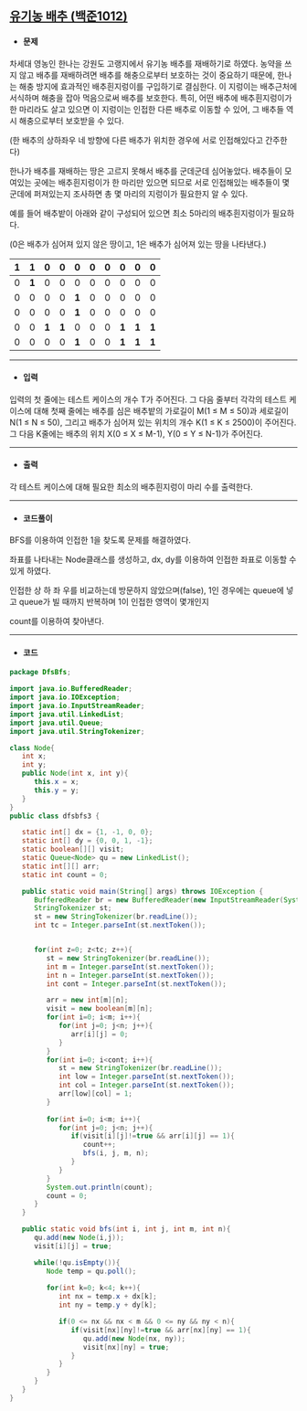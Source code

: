 ## [유기농 배추 (백준1012)](https://www.acmicpc.net/problem/1012)

- #### 문제

차세대 영농인 한나는 강원도 고랭지에서 유기농 배추를 재배하기로 하였다. 농약을 쓰지 않고 배추를 재배하려면 배추를 해충으로부터 보호하는 것이 중요하기 때문에, 한나는 해충 방지에 효과적인 배추흰지렁이를 구입하기로 결심한다. 이 지렁이는 배추근처에 서식하며 해충을 잡아 먹음으로써 배추를 보호한다. 특히, 어떤 배추에 배추흰지렁이가 한 마리라도 살고 있으면 이 지렁이는 인접한 다른 배추로 이동할 수 있어, 그 배추들 역시 해충으로부터 보호받을 수 있다.

(한 배추의 상하좌우 네 방향에 다른 배추가 위치한 경우에 서로 인접해있다고 간주한다)

한나가 배추를 재배하는 땅은 고르지 못해서 배추를 군데군데 심어놓았다. 배추들이 모여있는 곳에는 배추흰지렁이가 한 마리만 있으면 되므로 서로 인접해있는 배추들이 몇 군데에 퍼져있는지 조사하면 총 몇 마리의 지렁이가 필요한지 알 수 있다.

예를 들어 배추밭이 아래와 같이 구성되어 있으면 최소 5마리의 배추흰지렁이가 필요하다.

(0은 배추가 심어져 있지 않은 땅이고, 1은 배추가 심어져 있는 땅을 나타낸다.)

| **1** | **1** | 0     | 0     | 0     | 0    | 0    | 0     | 0     | 0     |
| ----- | ----- | ----- | ----- | ----- | ---- | ---- | ----- | ----- | ----- |
| 0     | **1** | 0     | 0     | 0     | 0    | 0    | 0     | 0     | 0     |
| 0     | 0     | 0     | 0     | **1** | 0    | 0    | 0     | 0     | 0     |
| 0     | 0     | 0     | 0     | **1** | 0    | 0    | 0     | 0     | 0     |
| 0     | 0     | **1** | **1** | 0     | 0    | 0    | **1** | **1** | **1** |
| 0     | 0     | 0     | 0     | **1** | 0    | 0    | **1** | **1** | **1** |

---



- #### 입력

입력의 첫 줄에는 테스트 케이스의 개수 T가 주어진다. 그 다음 줄부터 각각의 테스트 케이스에 대해 첫째 줄에는 배추를 심은 배추밭의 가로길이 M(1 ≤ M ≤ 50)과 세로길이 N(1 ≤ N ≤ 50), 그리고 배추가 심어져 있는 위치의 개수 K(1 ≤ K ≤ 2500)이 주어진다. 그 다음 K줄에는 배추의 위치 X(0 ≤ X ≤ M-1), Y(0 ≤ Y ≤ N-1)가 주어진다.

---



- #### 출력

각 테스트 케이스에 대해 필요한 최소의 배추흰지렁이 마리 수를 출력한다.

---



- #### 코드풀이

BFS를 이용하여 인접한 1을 찾도록 문제를 해결하였다.

좌표를 나타내는 Node클래스를 생성하고, dx, dy를 이용하여 인접한 좌표로 이동할 수 있게 하였다.

인접한 상 하 좌 우를 비교하는데 방문하지 않았으며(false), 1인 경우에는 queue에 넣고 queue가 빌 때까지 반복하며 1이 인접한 영역이 몇개인지 

count를 이용하여 찾아낸다.



---



- #### 코드

```java
package DfsBfs;

import java.io.BufferedReader;
import java.io.IOException;
import java.io.InputStreamReader;
import java.util.LinkedList;
import java.util.Queue;
import java.util.StringTokenizer;

class Node{
   int x;
   int y;      
   public Node(int x, int y){
      this.x = x;
      this.y = y;
   }
}
public class dfsbfs3 {

   static int[] dx = {1, -1, 0, 0};
   static int[] dy = {0, 0, 1, -1};
   static boolean[][] visit;
   static Queue<Node> qu = new LinkedList();
   static int[][] arr;
   static int count = 0;

   public static void main(String[] args) throws IOException {
      BufferedReader br = new BufferedReader(new InputStreamReader(System.in));
      StringTokenizer st;
      st = new StringTokenizer(br.readLine());
      int tc = Integer.parseInt(st.nextToken());


      for(int z=0; z<tc; z++){
         st = new StringTokenizer(br.readLine());
         int m = Integer.parseInt(st.nextToken());
         int n = Integer.parseInt(st.nextToken());
         int cont = Integer.parseInt(st.nextToken());

         arr = new int[m][n];
         visit = new boolean[m][n];
         for(int i=0; i<m; i++){
            for(int j=0; j<n; j++){
               arr[i][j] = 0;
            }
         }      
         for(int i=0; i<cont; i++){
            st = new StringTokenizer(br.readLine());
            int low = Integer.parseInt(st.nextToken());
            int col = Integer.parseInt(st.nextToken());
            arr[low][col] = 1;
         }
         
         for(int i=0; i<m; i++){
            for(int j=0; j<n; j++){
               if(visit[i][j]!=true && arr[i][j] == 1){
                  count++;
                  bfs(i, j, m, n);
               }
            }
         }
         System.out.println(count);
         count = 0;
      }
   }

   public static void bfs(int i, int j, int m, int n){
      qu.add(new Node(i,j));
      visit[i][j] = true;

      while(!qu.isEmpty()){
         Node temp = qu.poll();
         
         for(int k=0; k<4; k++){
            int nx = temp.x + dx[k];
            int ny = temp.y + dy[k];

            if(0 <= nx && nx < m && 0 <= ny && ny < n){
               if(visit[nx][ny]!=true && arr[nx][ny] == 1){
                  qu.add(new Node(nx, ny));
                  visit[nx][ny] = true;
               }
            }
         }
      }
   }
}
```